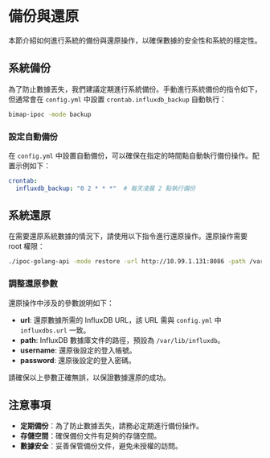 # 備份與還原

本節介紹如何進行系統的備份與還原操作，以確保數據的安全性和系統的穩定性。

## 系統備份

為了防止數據丟失，我們建議定期進行系統備份。手動進行系統備份的指令如下，但通常會在 `config.yml` 中設置 `crontab.influxdb_backup` 自動執行：

```bash
bimap-ipoc -mode backup
```

### 設定自動備份

在 `config.yml` 中設置自動備份，可以確保在指定的時間點自動執行備份操作。配置示例如下：

```yaml
crontab:
  influxdb_backup: "0 2 * * *"  # 每天凌晨 2 點執行備份
```

## 系統還原

在需要還原系統數據的情況下，請使用以下指令進行還原操作。還原操作需要 root 權限：

```bash
./ipoc-golang-api -mode restore -url http://10.99.1.131:8086 -path /var/lib/influxdb -username admin -password 1qaz2wsx
```

### 調整還原參數

還原操作中涉及的參數說明如下：
- **url**: 還原數據所需的 InfluxDB URL，該 URL 需與 `config.yml` 中 `influxdbs.url` 一致。
- **path**: InfluxDB 數據庫文件的路徑，預設為 `/var/lib/influxdb`。
- **username**: 還原後設定的登入帳號。
- **password**: 還原後設定的登入密碼。

請確保以上參數正確無誤，以保證數據還原的成功。

## 注意事項

- **定期備份**：為了防止數據丟失，請務必定期進行備份操作。
- **存儲空間**：確保備份文件有足夠的存儲空間。
- **數據安全**：妥善保管備份文件，避免未授權的訪問。
